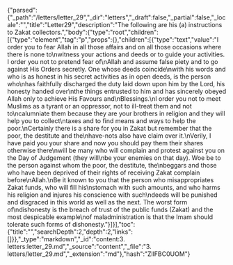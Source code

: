 {"parsed":{"_path":"/letters/letter_29","_dir":"letters","_draft":false,"_partial":false,"_locale":"","title":"Letter29","description":"The following are his (a) instructions to Zakat collectors.","body":{"type":"root","children":[{"type":"element","tag":"p","props":{},"children":[{"type":"text","value":"I order you to fear Allah in all those affairs and on all those occasions where there is none to\nwitness your actions and deeds or to guide your activities. I order you not to pretend fear of\nAllah and assume false piety and to go against His Orders secretly. One whose deeds coincide\nwith his words and who is as honest in his secret activities as in open deeds, is the person who\nhas faithfully discharged the duty laid down upon him by the Lord, his honesty handed over\nthe things entrusted to him and has sincerely obeyed Allah only to achieve His Favours and\nBlessings.\nI order you not to meet Muslims as a tyrant or an oppressor, not to ill-treat them and not to\ncalumniate them because they are your brothers in religion and they will help you to collect\ntaxes and to find means and ways to help the poor.\nCertainly there is a share for you in Zakat but remember that the poor, the destitute and the\nhave-nots also have claim over it.\nVerily, I have paid you your share and now you should pay them their shares otherwise there\nwill be many who will complain and protest against you on the Day of Judgement (they will\nbe your enemies on that day). Woe be to the person against whom the poor, the destitute, the\nbeggars and those who have been deprived of their rights of receiving Zakat complain before\nAllah.\nBe it known to you that the person who misappropriates Zakat funds, who will fill his\nstomach with such amounts, and who harms his religion and injures his conscience with such\ndeeds will be punished and disgraced in this world as well as the next. The worst form of\ndishonesty is the breach of trust of the public funds (Zakat) and the most despicable example\nof maladministration is that the Imam should tolerate such forms of dishonesty."}]}],"toc":{"title":"","searchDepth":2,"depth":2,"links":[]}},"_type":"markdown","_id":"content:3. letters:letter_29.md","_source":"content","_file":"3. letters/letter_29.md","_extension":"md"},"hash":"ZllFBC0UOM"}